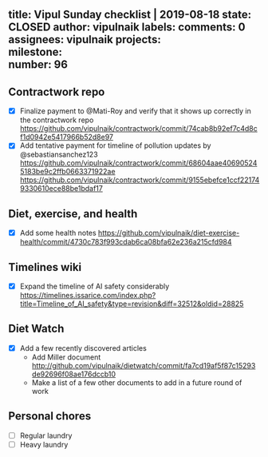 title:	Vipul Sunday checklist | 2019-08-18
state:	CLOSED
author:	vipulnaik
labels:	
comments:	0
assignees:	vipulnaik
projects:	
milestone:	
number:	96
--
## Contractwork repo

- [x] Finalize payment to @Mati-Roy and verify that it shows up correctly in the contractwork repo https://github.com/vipulnaik/contractwork/commit/74cab8b92ef7c4d8cf1d0942e5417966b52d8e97
- [x] Add tentative payment for timeline of pollution updates by @sebastiansanchez123 https://github.com/vipulnaik/contractwork/commit/68604aae406905245183be9c2ffb0663371922ae  https://github.com/vipulnaik/contractwork/commit/9155ebefce1ccf221749330610ece88be1bdaf17

## Diet, exercise,  and health

- [x] Add some health notes https://github.com/vipulnaik/diet-exercise-health/commit/4730c783f993cdab6ca08bfa62e236a215cfd984

## Timelines wiki

- [x] Expand the timeline of AI safety considerably https://timelines.issarice.com/index.php?title=Timeline_of_AI_safety&type=revision&diff=32512&oldid=28825

## Diet Watch

-  [x] Add a few recently discovered articles
  - Add Miller document http://github.com/vipulnaik/dietwatch/commit/fa7cd19af5f87c15293de92696f08ae176dccb10
  - Make a list of a few other documents to add in a future round of work

## Personal chores

- [ ] Regular laundry
- [ ] Heavy laundry
